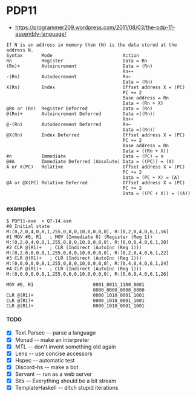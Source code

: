 # PDP11

- https://programmer209.wordpress.com/2011/08/03/the-pdp-11-assembly-language/

```
If N is an address in memory then (N) is the data stored at the address N.
Syntax       Mode                          Action
Rn           Register                      Data = Rn
(Rn)+        Autoincrement                 Data = (Rn)
                                           Rn++
-(Rn)        Autodecrement                 Rn–
                                           Data = (Rn)
X(Rn)        Index                         Offset address X = (PC)
                                           PC += 2
                                           Base address = Rn
                                           Data = (Rn + X)
@Rn or (Rn)  Register Deferred             Data = (Rn)
@(Rn)+       Autoincrement Deferred        Data =((Rn))
                                           Rn++
@-(Rn)       Autodecrement Deferred        Rn–
                                           Data =((Rn))
@X(Rn)       Index Deferred                Offset address X = (PC)
                                           PC += 2
                                           Base address = Rn
                                           Data = ((Rn + X))
#n           Immediate                     Data = (PC) = n
@#A          Immediate Deferred (Absolute) Data = ((PC)) = (A)
A or X(PC)   Relative                      Offset address X = (PC)
                                           PC += 2
                                           Data = (PC + X) = (A)
@A or @X(PC) Relative Deferred             Offset address X = (PC)
                                           PC += 2
                                           Data = ((PC + X)) = ((A))
```

### examples

```
$ PDP11-exe  < Q7-14.asm
#0 Initial state
M:[0,2,0,4,0,8,1,255,0,8,0,10,0,0,0,0], R:[0,2,0,4,0,6,1,16]
#1 MOV #0, R1   ; MOV (Immediate 0) (Register (Reg 1))
M:[0,2,0,4,0,8,1,255,0,8,0,10,0,0,0,0], R:[0,0,0,4,0,6,1,20]
#2 CLR @(R1)+   ; CLR (Indirect (AutoInc (Reg 1)))
M:[0,2,0,0,0,8,1,255,0,8,0,10,0,0,0,0], R:[0,2,0,4,0,6,1,22]
#3 CLR @(R1)+   ; CLR (Indirect (AutoInc (Reg 1)))
M:[0,0,0,0,0,8,1,255,0,8,0,10,0,0,0,0], R:[0,4,0,4,0,6,1,24]
#4 CLR @(R1)+   ; CLR (Indirect (AutoInc (Reg 1)))
M:[0,0,0,0,0,8,1,255,0,0,0,10,0,0,0,0], R:[0,6,0,4,0,6,1,26]

MOV #0, R1                      0001_0011_1100_0001
                                0000_0000_0000_0000
CLR @(R1)+                      0000_1010_0001_1001
CLR @(R1)+                      0000_1010_0001_1001
CLR @(R1)+                      0000_1010_0001_1001
```

#### TODO

- [x] Text.Parsec -- parse a language
- [x] Monad -- make an interpreter
- [x] MTL -- don't invent something old again
- [x] Lens -- use concise accessors
- [x] Hspec -- automatic test
- [x] Discord-hs -- make a bot
- [x] Servant -- run as a web server
- [X] Bits -- Everything should be a bit stream
- [X] TemplateHaskell -- ditch stupid iterations
